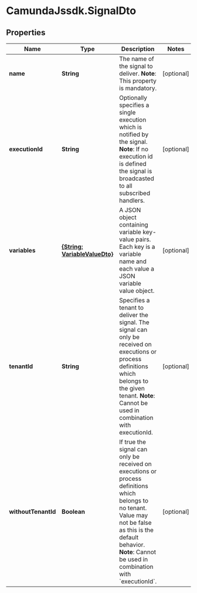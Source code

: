 # CamundaJssdk.SignalDto

## Properties

Name | Type | Description | Notes
------------ | ------------- | ------------- | -------------
**name** | **String** | The name of the signal to deliver.  **Note**: This property is mandatory. | [optional] 
**executionId** | **String** | Optionally specifies a single execution which is notified by the signal.  **Note**: If no execution id is defined the signal is broadcasted to all subscribed handlers.  | [optional] 
**variables** | [**{String: VariableValueDto}**](VariableValueDto.md) | A JSON object containing variable key-value pairs. Each key is a variable name and each value a JSON variable value object. | [optional] 
**tenantId** | **String** | Specifies a tenant to deliver the signal. The signal can only be received on executions or process definitions which belongs to the given tenant.  **Note**: Cannot be used in combination with executionId. | [optional] 
**withoutTenantId** | **Boolean** | If true the signal can only be received on executions or process definitions which belongs to no tenant. Value may not be false as this is the default behavior.  **Note**: Cannot be used in combination with &#x60;executionId&#x60;. | [optional] 


